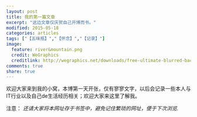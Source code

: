 ```yaml
---
layout: post
title: 我的第一篇文章
excerpt: "这边文章仅庆贺自己开博而书。"
modified: 2015-05-18
categories: articles
tags: ["【五味瓶】","【怀念】","【记录】"]
image:
  feature: river&mountain.png
  credit: WeGraphics
  creditlink: http://wegraphics.net/downloads/free-ultimate-blurred-background-pack/
comments: true
share: true
---
```


<div class='rs-article'>
<p>欢迎大家来到我的小窝，本博第一天开张，仅有寥寥文字，以后会记录一些本人与IT行业以及自己de生活经历相关；欢迎大家来这里了解我。</p>
<label>注意：</label><i class='font-size12 notice'>
还请大家将本网址存于书签中，避免记住繁琐的网址，便于下次浏览.</i>
 

</div>
